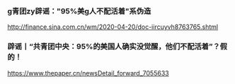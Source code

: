 ### g青团zy辟谣："95%美g人不配活着"系伪造
http://finance.sina.com.cn/wm/2020-04-20/doc-iircuyvh8763765.shtml

### 辟谣丨“共青团中央：95%的美国人确实没觉醒，他们不配活着”？假的！
https://www.thepaper.cn/newsDetail_forward_7055633
